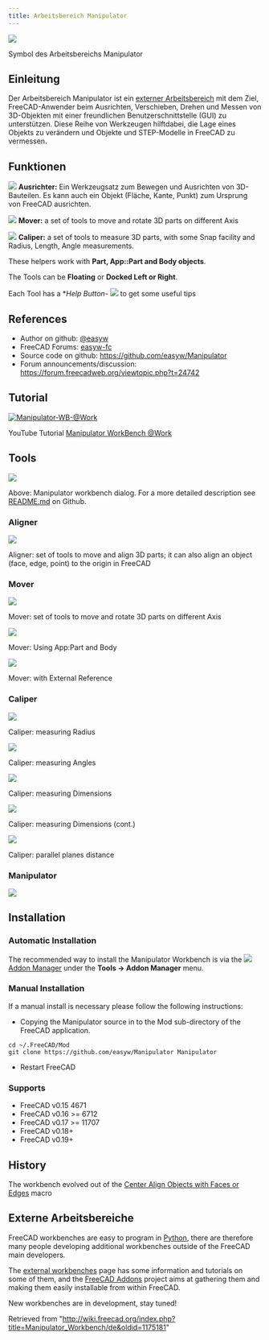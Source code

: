 ```yaml
---
title: Arbeitsbereich Manipulator
---
```


![](/images/Manipulator_workbench_icon.svg)

Symbol des Arbeitsbereichs Manipulator

## Einleitung

Der Arbeitsbereich Manipulator ist ein [externer Arbeitsbereich](/External_workbenches/de "External workbenches/de") mit dem Ziel, FreeCAD-Anwender beim Ausrichten, Verschieben, Drehen und Messen von 3D-Objekten mit einer freundlichen Benutzerschnittstelle (GUI) zu unterstützen. Diese Reihe von Werkzeugen hilftdabei, die Lage eines Objekts zu verändern und Objekte und STEP-Modelle in FreeCAD zu vermessen.

## Funktionen

![](/images/Aligner-ico.png) **Ausrichter:** Ein Werkzeugsatz zum Bewegen und Ausrichten von 3D-Bauteilen. Es kann auch ein Objekt (Fläche, Kante, Punkt) zum Ursprung von FreeCAD ausrichten.

![](/images/Manipulator_Mover.svg) **Mover:** a set of tools to move and rotate 3D parts on different Axis

![](/images/Manipulator_Caliper.svg) **Caliper:** a set of tools to measure 3D parts, with some Snap facility and Radius, Length, Angle measurements.

These helpers work with **Part, App::Part and Body objects**.

The Tools can be **Floating** or **Docked Left or Right**.

Each Tool has a \*_Help Button_- ![](/images/Help-btn.png) to get some useful tips

## References

- Author on github: [@easyw](https://github.com/easyw)
- FreeCAD Forums: [easyw-fc](https://forum.freecadweb.org/memberlist.php?mode=viewprofile&u=6387)
- Source code on github: <https://github.com/easyw/Manipulator>
- Forum announcements/discussion: <https://forum.freecadweb.org/viewtopic.php?t=24742>

## Tutorial

[![Manipulator-WB-@Work](/images/Manipulator-WB-%40Work.png)](https://youtu.be/owGzsd1fyZc "Title Manipulator-WB-@Work ")

YouTube Tutorial [Manipulator WorkBench @Work](https://youtu.be/owGzsd1fyZc)

## Tools

![](/images/Manipulator-WB-Tools.png)

Above: Manipulator workbench dialog. For a more detailed description see [README.md](https://github.com/easyw/Manipulator/blob/master/README.md) on Github.

### Aligner

![](/images/Manipulator-WB-Aligner.gif)

Aligner: set of tools to move and align 3D parts; it can also align an object (face, edge, point) to the origin in FreeCAD

### Mover

![](/images/Manipulator-WB-Mover.gif)

Mover: set of tools to move and rotate 3D parts on different Axis

![](/images/Manipulator-WB-Mover-with-App_Part%26Body.gif)

Mover: Using App:Part and Body

![](/images/Manipulator-WB-Mover-with-External-Reference.gif)

Mover: with External Reference

### Caliper

![](/images/Manipulator-WB-Measure-Radius.gif)

Caliper: measuring Radius

![](/images/Manipulator-WB-Measure-Angles.gif)

Caliper: measuring Angles

![](/images/Manipulator-WB-Dimension.gif)

Caliper: measuring Dimensions

![](/images/Manipulator-WB-Dimension-2.gif)

Caliper: measuring Dimensions (cont.)

![](/images/Manipulator-WB-Parallel-Planes-Distance.gif)

Caliper: parallel planes distance

### Manipulator

![](/images/Manipulator-WB-Assembly-Parts.gif)

## Installation

### Automatic Installation

The recommended way to install the Manipulator Workbench is via the ![](/images/Std_AddonMgr.svg) [Addon Manager](/Std_AddonMgr "Std AddonMgr") under the **Tools → Addon Manager** menu.

### Manual Installation

If a manual install is necessary please follow the following instructions:

- Copying the Manipulator source in to the Mod sub-directory of the FreeCAD application.

```
cd ~/.FreeCAD/Mod
git clone https://github.com/easyw/Manipulator Manipulator

```

- Restart FreeCAD

### Supports

- FreeCAD v0.15 4671
- FreeCAD v0.16 >= 6712
- FreeCAD v0.17 >= 11707
- FreeCAD v0.18+
- FreeCAD v0.19+

## History

The workbench evolved out of the [Center Align Objects with Faces or Edges](/Macro_Center_Align_Objects_with_Faces_or_Edges "Macro Center Align Objects with Faces or Edges") macro

## Externe Arbeitsbereiche

FreeCAD workbenches are easy to program in [Python](/Python "Python"), there are therefore many people developing additional workbenches outside of the FreeCAD main developers.

The [external workbenches](/External_workbenches "External workbenches") page has some information and tutorials on some of them, and the [FreeCAD Addons](https://github.com/FreeCAD/FreeCAD-addons) project aims at gathering them and making them easily installable from within FreeCAD.

New workbenches are in development, stay tuned!

Retrieved from "<http://wiki.freecad.org/index.php?title=Manipulator_Workbench/de&oldid=1175181>"
